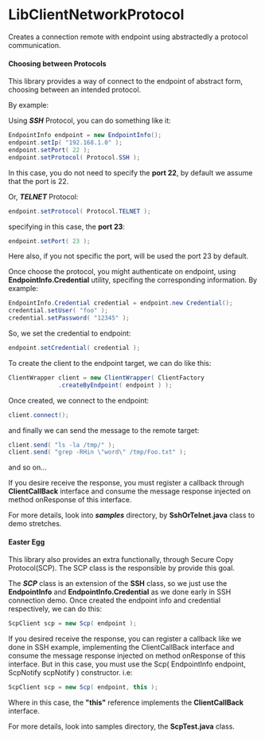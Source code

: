 # LibClientNetworkProtocol
Creates a connection remote with endpoint using abstractedly a protocol communication.

#### Choosing between Protocols

This library provides a way of connect to the endpoint of abstract form, choosing between an intended
protocol.

By example:

Using ***SSH*** Protocol, you can do something like it:
```java
EndpointInfo endpoint = new EndpointInfo();
endpoint.setIp( "192.168.1.0" );
endpoint.setPort( 22 );
endpoint.setProtocol( Protocol.SSH );
```

In this case, you do not need to specify the **port 22**, by default we assume that the port is 22.

Or, ***TELNET*** Protocol:
```java
endpoint.setProtocol( Protocol.TELNET );
```
specifying in this case, the **port 23**:

```java
endpoint.setPort( 23 );
```
Here also, if you not specific the port, will be used the port 23 by default.

Once choose the protocol, you might authenticate on endpoint, using **EndpointInfo.Credential**
utility, specifing the corresponding information. By example:
```java
EndpointInfo.Credential credential = endpoint.new Credential();
credential.setUser( "foo" );
credential.setPassword( "12345" );
```
So, we set the credential to endpoint:
```java
endpoint.setCredential( credential );
```
To create the client to the endpoint target, we can do like this:
```java
ClientWrapper client = new ClientWrapper( ClientFactory
              .createByEndpoint( endpoint ) );
```
Once created, we connect to the endpoint:
```java
client.connect();
```
and finally we can send the message to the remote target:
```java
client.send( "ls -la /tmp/" );
client.send( "grep -RHin \"word\" /tmp/Foo.txt" );
```
and so on...

If you desire receive the response, you must register a callback through **ClientCallBack** interface
and consume the message response injected on method onResponse of this interface.

For more details, look into ***samples*** directory, by **SshOrTelnet.java** class to demo stretches.

#### Easter Egg

This library also provides an extra functionally, through Secure Copy Protocol(SCP). The SCP class is the
responsible by provide this goal.

The ***SCP*** class is an extension of the **SSH** class, so we just use the **EndpointInfo** and **EndpointInfo.Credential** as we done early in SSH connection demo. Once created the endpoint info and credential respectively, we can do this:
```java
ScpClient scp = new Scp( endpoint );
```
If you desired receive the response, you can register a callback like we done in SSH example, implementing
the ClientCallBack interface and consume the message response injected on method onResponse of this
interface. But in this case, you must use the Scp( EndpointInfo endpoint, ScpNotify scpNotify ) constructor.
i.e:
```java
ScpClient scp = new Scp( endpoint, this );
```
Where in this case, the **"this"** reference implements the **ClientCallBack** interface.

For more details, look into samples directory, the **ScpTest.java** class.
